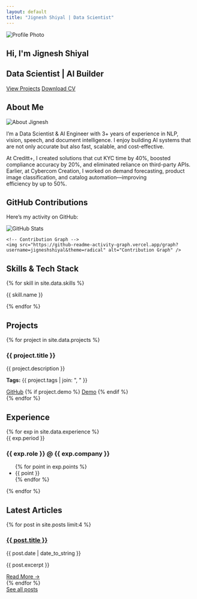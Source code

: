 ```yaml
---
layout: default
title: "Jignesh Shiyal | Data Scientist"
---
```


<div class="container home">

  <!-- Hero Section -->
  <section id="hero" class="hero">
    <div class="hero-left">
        <img src="https://media.licdn.com/dms/image/v2/D4D03AQEZDawGhxxJEw/profile-displayphoto-scale_400_400/B4DZjx4dZ7H4Ag-/0/1756404767044?e=1759363200&v=beta&t=SCc4Wuq3_CcgnZ1RqqFT3Ep-WPiIKzVnPKVeQJ_4sG0" 
       alt="Profile Photo" 
       class="hero-photo">
    </div>
    <div class="hero-right">
      <h1>Hi, I'm <span class="highlight">Jignesh Shiyal</span></h1>
      <h2>Data Scientist | AI Builder</h2>
      <!-- <p>"Transforming Data into Scalable AI Products that Drive Real Business Impact"</p> -->
      <div class="cta-buttons">
        <a href="#projects" class="btn">View Projects</a>
        <a href="/assets/cv/JigneshShiyal_Resume.pdf" class="btn secondary" target="_blank">Download CV</a>
      </div>
    </div>
  </section>

  <!-- About Section -->
  <section id="about">
    <h2>About Me</h2>
    <div class="about-grid">
      <div class="about-image">
        <img src="https://media.licdn.com/dms/image/v2/D4D03AQEZDawGhxxJEw/profile-displayphoto-scale_400_400/B4DZjx4dZ7H4Ag-/0/1756404767044?e=1759363200&v=beta&t=SCc4Wuq3_CcgnZ1RqqFT3Ep-WPiIKzVnPKVeQJ_4sG0" alt="About Jignesh">
      </div>
      <div class="about-text">
        <p>
          I’m a Data Scientist & AI Engineer with 3+ years of experience in NLP, vision, speech, and document intelligence. I enjoy building AI systems that are not only accurate but also fast, scalable, and cost-effective.
        </p>
        <p>
          At Creditt+, I created solutions that cut KYC time by 40%, boosted compliance accuracy by 20%, and eliminated reliance on third-party APIs. Earlier, at Cybercom Creation, I worked on demand forecasting, product image classification, and catalog automation—improving efficiency by up to 50%.
        </p>
      </div>
    </div>
  </section>

  <section id="github">
  <h2>GitHub Contributions</h2>
  <p>Here’s my activity on GitHub:</p>

  <div class="github-stats">
    <!-- GitHub Stats -->
    <img src="https://github-readme-stats.vercel.app/api?username=jigneshshiyal&show_icons=true&theme=radical" alt="GitHub Stats" />

    <!-- Contribution Graph -->
    <img src="https://github-readme-activity-graph.vercel.app/graph?username=jigneshshiyal&theme=radical" alt="Contribution Graph" />
  </div>
</section>

  <!-- Skills Section -->
  <section id="skills">
    <h2>Skills & Tech Stack</h2>
    <div class="skills-grid">
      {% for skill in site.data.skills %}
      <div class="skill-card">
        <i class="{{ skill.icon }}"></i>
        <p>{{ skill.name }}</p>
      </div>
      {% endfor %}
    </div>
  </section>

  <!-- Projects Section -->
  <section id="projects">
    <h2>Projects</h2>
    <div class="projects-grid">
      {% for project in site.data.projects %}
      <div class="project-card">
        <h3>{{ project.title }}</h3>
        <p>{{ project.description }}</p>
        <p><strong>Tags:</strong> {{ project.tags | join: ", " }}</p>
        <div class="project-links">
          <a href="{{ project.github }}" target="_blank" class="btn small">GitHub</a>
          {% if project.demo %}
          <a href="{{ project.demo }}" target="_blank" class="btn small secondary">Demo</a>
          {% endif %}
        </div>
      </div>
      {% endfor %}
    </div>
  </section>

  <!-- Experience Section -->
  <section id="experience">
    <h2>Experience</h2>
    <div class="timeline">
      {% for exp in site.data.experience %}
      <div class="timeline-item">
        <span class="timeline-period">{{ exp.period }}</span>
        <h3>{{ exp.role }} @ {{ exp.company }}</h3>
        <ul>
          {% for point in exp.points %}
          <li>{{ point }}</li>
          {% endfor %}
        </ul>
      </div>
      {% endfor %}
    </div>
  </section>

  <!-- Blog Section -->
  <section id="blog">
    <h2>Latest Articles</h2>
    <div class="blog-grid">
      {% for post in site.posts limit:4 %}
      <div class="blog-card">
        <h3><a href="{{ post.url }}">{{ post.title }}</a></h3>
        <p class="post-meta">{{ post.date | date_to_string }}</p>
        <p>{{ post.excerpt }}</p>
        <a href="{{ post.url }}" class="read-more">Read More →</a>
      </div>
      {% endfor %}
    </div>
    <a href="/blog.html" class="btn secondary">See all posts</a>
  </section>

</div>
